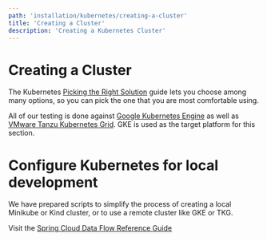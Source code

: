 ```yaml
---
path: 'installation/kubernetes/creating-a-cluster'
title: 'Creating a Cluster'
description: 'Creating a Kubernetes Cluster'
---
```


# Creating a Cluster

The Kubernetes [Picking the Right
Solution](https://kubernetes.io/docs/setup/#production-environment) guide
lets you choose among many options, so you can pick the one that you are
most comfortable using.

All of our testing is done against [Google Kubernetes
Engine](https://cloud.google.com/kubernetes-engine/) as well as [VMware Tanzu Kubernetes Grid](https://tanzu.vmware.com/kubernetes-grid). GKE is
used as the target platform for this section.

# Configure Kubernetes for local development

We have prepared scripts to simplify the process of creating a local Minikube or Kind cluster, or to use a remote cluster like GKE or TKG.

Visit the [Spring Cloud Data Flow Reference Guide](https://docs.spring.io/spring-cloud-dataflow/docs/current/reference/htmlsingle/#local-k8s-development)
